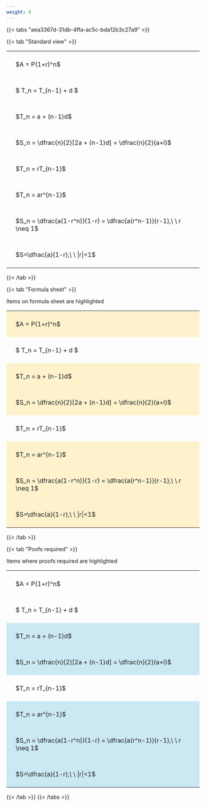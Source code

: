 ```yaml
---
weight: 8
---
```


{{< tabs "aea3367d-31db-4ffa-ac5c-bda12b3c27a9" >}}

{{< tab "Standard view" >}}

<style type="text/css">
#T_9eea2 th.col_heading {
  text-align: left;
  font-size: 1em;
}
#T_9eea2 td {
  text-align: left;
  font-size: 1em;
  padding: 1.5em;
}
</style>
<table id="T_9eea2">
  <thead>
  </thead>
  <tbody>
    <tr>
      <td id="T_9eea2_row0_col0" class="data row0 col0" >$A = P(1+r)^n$</td>
    </tr>
    <tr>
      <td id="T_9eea2_row1_col0" class="data row1 col0" >$ T_n = T_{n-1} + d $</td>
    </tr>
    <tr>
      <td id="T_9eea2_row2_col0" class="data row2 col0" >$T_n = a + (n-1)d$</td>
    </tr>
    <tr>
      <td id="T_9eea2_row3_col0" class="data row3 col0" >$S_n = \dfrac{n}{2}[2a + (n-1)d] = \dfrac{n}{2}(a+l)$</td>
    </tr>
    <tr>
      <td id="T_9eea2_row4_col0" class="data row4 col0" >$T_n = rT_{n-1}$</td>
    </tr>
    <tr>
      <td id="T_9eea2_row5_col0" class="data row5 col0" >$T_n = ar^{n-1}$</td>
    </tr>
    <tr>
      <td id="T_9eea2_row6_col0" class="data row6 col0" >$S_n = \dfrac{a(1-r^n)}{1-r} = \dfrac{a(r^n-1)}{r-1},\ \  r \neq 1$</td>
    </tr>
    <tr>
      <td id="T_9eea2_row7_col0" class="data row7 col0" >$S=\dfrac{a}{1-r},\ \ |r|<1$</td>
    </tr>
  </tbody>
</table>
{{< /tab >}}

{{< tab "Formula sheet" >}}

Items on formula sheet are highlighted 
<br>
<style type="text/css">
#T_e8255 th.col_heading {
  text-align: left;
  font-size: 1em;
}
#T_e8255 td {
  text-align: left;
  font-size: 1em;
  padding: 1.5em;
}
#T_e8255_row0_col0, #T_e8255_row2_col0, #T_e8255_row3_col0, #T_e8255_row5_col0, #T_e8255_row6_col0, #T_e8255_row7_col0 {
  background-color: rgba(255,194,10, 0.2);
}
#T_e8255_row1_col0, #T_e8255_row4_col0 {
  background-color: rgba(0,0,0,0);
}
</style>
<table id="T_e8255">
  <thead>
  </thead>
  <tbody>
    <tr>
      <td id="T_e8255_row0_col0" class="data row0 col0" >$A = P(1+r)^n$</td>
    </tr>
    <tr>
      <td id="T_e8255_row1_col0" class="data row1 col0" >$ T_n = T_{n-1} + d $</td>
    </tr>
    <tr>
      <td id="T_e8255_row2_col0" class="data row2 col0" >$T_n = a + (n-1)d$</td>
    </tr>
    <tr>
      <td id="T_e8255_row3_col0" class="data row3 col0" >$S_n = \dfrac{n}{2}[2a + (n-1)d] = \dfrac{n}{2}(a+l)$</td>
    </tr>
    <tr>
      <td id="T_e8255_row4_col0" class="data row4 col0" >$T_n = rT_{n-1}$</td>
    </tr>
    <tr>
      <td id="T_e8255_row5_col0" class="data row5 col0" >$T_n = ar^{n-1}$</td>
    </tr>
    <tr>
      <td id="T_e8255_row6_col0" class="data row6 col0" >$S_n = \dfrac{a(1-r^n)}{1-r} = \dfrac{a(r^n-1)}{r-1},\ \  r \neq 1$</td>
    </tr>
    <tr>
      <td id="T_e8255_row7_col0" class="data row7 col0" >$S=\dfrac{a}{1-r},\ \ |r|<1$</td>
    </tr>
  </tbody>
</table>
{{< /tab >}}

{{< tab "Poofs required" >}}

Items where proofs required are highlighted 
<br>
<style type="text/css">
#T_d5543 th.col_heading {
  text-align: left;
  font-size: 1em;
}
#T_d5543 td {
  text-align: left;
  font-size: 1em;
  padding: 1.5em;
}
#T_d5543_row0_col0, #T_d5543_row1_col0, #T_d5543_row4_col0 {
  background-color: rgba(0,0,0,0);
}
#T_d5543_row2_col0, #T_d5543_row3_col0, #T_d5543_row5_col0, #T_d5543_row6_col0, #T_d5543_row7_col0 {
  background-color: rgba(0,150,200, 0.2);
}
</style>
<table id="T_d5543">
  <thead>
  </thead>
  <tbody>
    <tr>
      <td id="T_d5543_row0_col0" class="data row0 col0" >$A = P(1+r)^n$</td>
    </tr>
    <tr>
      <td id="T_d5543_row1_col0" class="data row1 col0" >$ T_n = T_{n-1} + d $</td>
    </tr>
    <tr>
      <td id="T_d5543_row2_col0" class="data row2 col0" >$T_n = a + (n-1)d$</td>
    </tr>
    <tr>
      <td id="T_d5543_row3_col0" class="data row3 col0" >$S_n = \dfrac{n}{2}[2a + (n-1)d] = \dfrac{n}{2}(a+l)$</td>
    </tr>
    <tr>
      <td id="T_d5543_row4_col0" class="data row4 col0" >$T_n = rT_{n-1}$</td>
    </tr>
    <tr>
      <td id="T_d5543_row5_col0" class="data row5 col0" >$T_n = ar^{n-1}$</td>
    </tr>
    <tr>
      <td id="T_d5543_row6_col0" class="data row6 col0" >$S_n = \dfrac{a(1-r^n)}{1-r} = \dfrac{a(r^n-1)}{r-1},\ \  r \neq 1$</td>
    </tr>
    <tr>
      <td id="T_d5543_row7_col0" class="data row7 col0" >$S=\dfrac{a}{1-r},\ \ |r|<1$</td>
    </tr>
  </tbody>
</table>
{{< /tab >}}
{{< /tabs >}}